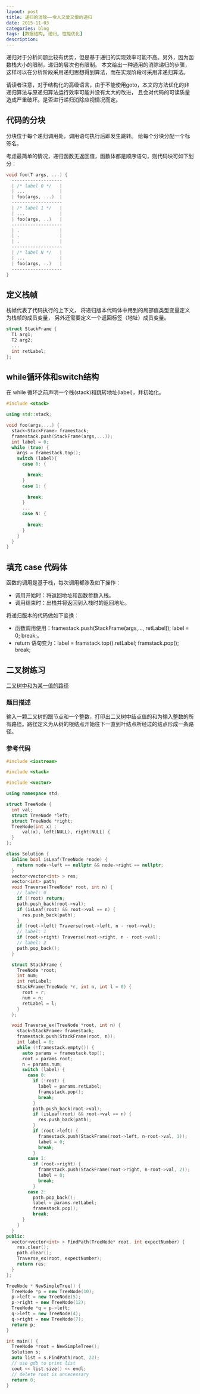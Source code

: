 ```yaml
---
layout: post
title: 递归的消除——令人又爱又恨的递归
date: 2015-11-03
categories: blog
tags: [数据结构, 递归, 性能优化]
description:
---
```


递归对于分析问题比较有优势，但是基于递归的实现效率可能不高。另外，因为函数栈大小的限制，递归的层次也有限制。
本文给出一种通用的消除递归的步骤，这样可以在分析阶段采用递归思想得到算法，而在实现阶段可采用非递归算法。

请读者注意，对于结构化的高级语言，由于不能使用goto，本文的方法优化的非递归算法与原递归算法运行效率可能并没有太大的改进，
且会对代码的可读质量造成严重破坏。是否进行递归消除应视情况而定。



## 代码的分块

分块位于每个递归调用处，调用语句执行后即发生跳转。
给每个分块分配一个标签名。

考虑最简单的情况，递归函数无返回值，函数体都是顺序语句，则代码块可如下划分：

```c++
void foo(T args, ...) {
  -------------------
  | /* label 0 */   |
  | ...             |
  | foo(args, ...)  |
  -------------------
  | /* label 1 */   |
  | ...             |
  | foo(args, ..)   |
  -------------------
  | .               |
  | .               |
  | .               |
  -------------------
  | /* label N */   |
  | ...             |
  | foo(args, ..)   |
  -------------------
}
```

## 定义栈帧

栈帧代表了代码执行的上下文，
将递归版本代码体中用到的局部值类型变量定义为栈帧的成员变量，
另外还需要定义一个返回标签（地址）成员变量。

```c++
struct StackFrame {
  T1 arg1;
  T2 arg2;
  ...
  int retLabel;
};
```
## while循环体和switch结构
在 while 循环之前声明一个栈(stack)和跳转地址(label)，并初始化。
```c++
#include <stack>

using std::stack;

void foo(args,...) {
  stack<StackFrame> framestack;
  framestack.push(StackFrame(args,...));
  int label = 0;
  while (true) {
    args = framestack.top();
    switch (label){
      case 0: {

        break;
      }
      case 1: {
        
        break;
      }
      ...
      case N: {
        
        break;
      }
    }
  }
}
```
## 填充 case 代码体

函数的调用是基于栈，每次调用都涉及如下操作：

* 调用开始时：将返回地址和函数参数入栈。
* 调用结束时：出栈并将返回到入栈时的返回地址。

将递归版本的代码做如下变换：
* 函数调用使用：framestack.push(StackFrame(args,..., retLabel)); label = 0; break;。
* return 语句变为：label = framstack.top().retLabel; framstack.pop(); break;

## 二叉树练习
[二叉树中和为某一值的路径](https://www.nowcoder.com/practice/b736e784e3e34731af99065031301bca?tpId=13&tqId=11177&tPage=2&rp=2&ru=%2Fta%2Fcoding-interviews&qru=%2Fta%2Fcoding-interviews%2Fquestion-ranking)

### 题目描述

输入一颗二叉树的跟节点和一个整数，打印出二叉树中结点值的和为输入整数的所有路径。路径定义为从树的根结点开始往下一直到叶结点所经过的结点形成一条路径。

### 参考代码
```c++
#include <iostream>

#include <stack>

#include <vector>

using namespace std;

struct TreeNode {
  int val;
  struct TreeNode *left;
  struct TreeNode *right;
  TreeNode(int x) :
      val(x), left(NULL), right(NULL) {
  }
};

class Solution {    
  inline bool isLeaf(TreeNode *node) {
    return node->left == nullptr && node->right == nullptr;
  }
  vector<vector<int> > res;
  vector<int> path;
  void Traverse(TreeNode* root, int n) {
    // label: 0
    if (!root) return;
    path.push_back(root->val);
    if (isLeaf(root) && root->val == n) {
      res.push_back(path);
    }
    if (root->left) Traverse(root->left, n - root->val);
    // label: 1
    if (root->right) Traverse(root->right, n - root->val);
    // label: 2
    path.pop_back();
  }

  struct StackFrame {
    TreeNode *root;
    int num;
    int retLabel;
    StackFrame(TreeNode *r, int n, int l = 0) {
      root = r;
      num = n;
      retLabel = l;
    }
  };

  void Traverse_ex(TreeNode *root, int n) {
    stack<StackFrame> framestack;
    framestack.push(StackFrame(root, n));
    int label = 0;
    while (!framestack.empty()) {
      auto params = framestack.top();
      root = params.root;
      n = params.num;
      switch (label) {
        case 0:
          if (!root) {
            label = params.retLabel;
            framestack.pop();
            break;
          }
          path.push_back(root->val);
          if (isLeaf(root) && root->val == n) {
            res.push_back(path);
          }
          if (root->left) {
            framestack.push(StackFrame(root->left, n-root->val, 1));
            label = 0;
            break;
          }
        case 1:
          if (root->right) {
            framestack.push(StackFrame(root->right, n-root->val, 2));
            label = 0;
            break;
          }
        case 2:
          path.pop_back();
          label = params.retLabel;
          framestack.pop();
          break;
      }
    }
  }
public:
  vector<vector<int> > FindPath(TreeNode* root, int expectNumber) {
    res.clear();
    path.clear();
    Traverse_ex(root, expectNumber);
    return res;
  }
};

TreeNode * NewSimpleTree() {
  TreeNode *p = new TreeNode(10);
  p->left = new TreeNode(5);
  p->right = new TreeNode(12);
  TreeNode *q = p->left;
  q->left = new TreeNode(4);
  q->right = new TreeNode(7);
  return p;
}

int main() {
  TreeNode *root = NewSimpleTree();
  Solution s;
  auto list = s.FindPath(root, 22);
  // use gdb to print list
  cout << list.size() << endl;
  // delete root is unnecessary
  return 0;
}
```
